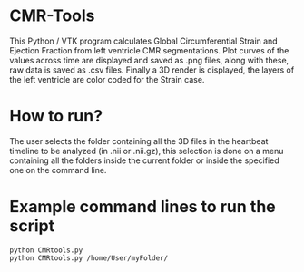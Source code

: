 # CMR-Tools
This Python / VTK program calculates Global Circumferential Strain and Ejection Fraction from left ventricle CMR segmentations.
Plot curves of the values across time are displayed and saved as .png files, along with these, raw data is saved as .csv files. 
Finally a 3D render is displayed, the layers of the left ventricle  are color coded for the Strain case.

# How to run?
The user selects the folder containing all the 3D files in the heartbeat timeline to be analyzed (in .nii or .nii.gz), this selection is done on a menu containing all the folders 
inside the current folder or inside the specified one on the command line.

# Example command lines to run the script

    python CMRtools.py
    python CMRtools.py /home/User/myFolder/

